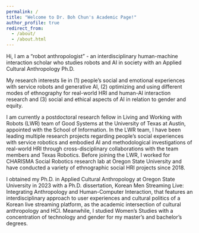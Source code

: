 ```yaml
---
permalink: /
title: "Welcome to Dr. Boh Chun's Academic Page!"
author_profile: true
redirect_from: 
  - /about/
  - /about.html
---
```


Hi, I am a “robot anthropologist” - an interdisciplinary human-machine interaction scholar who studies robots and AI in society with an Applied Cultural Anthropology Ph.D.

My research interests lie in (1) people’s social and emotional experiences with service robots and generative AI, (2) optimizing and using different modes of ethnography for real-world HRI and human-AI interaction research and (3) social and ethical aspects of AI in relation to gender and equity. 

I am currently a postdoctoral research fellow in Living and Working with Robots (LWR) team of Good Systems at the University of Texas at Austin, appointed with the School of Information. In the LWR team, I have been leading multiple research projects regarding people’s social experiences with service robotics and embodied AI and methodological investigations of real-world HRI through cross-disciplinary collaborations with the team members and Texas Robotics. Before joining the LWR, I worked for CHARISMA Social Robotics research lab at Oregon State University and have conducted a variety of ethnographic social HRI projects since 2018. 

I obtained my Ph.D. in Applied Cultural Anthropology at Oregon State University in 2023 with a Ph.D. dissertation, Korean Men Streaming Live: Integrating Anthropology and Human-Computer Interaction, that features an interdisciplinary approach to user experiences and cultural politics of a Korean live streaming platform, as the academic intersection of cultural anthropology and HCI. Meanwhile, I studied Women’s Studies with a concentration of technology and gender for my master’s and bachelor’s degrees.

